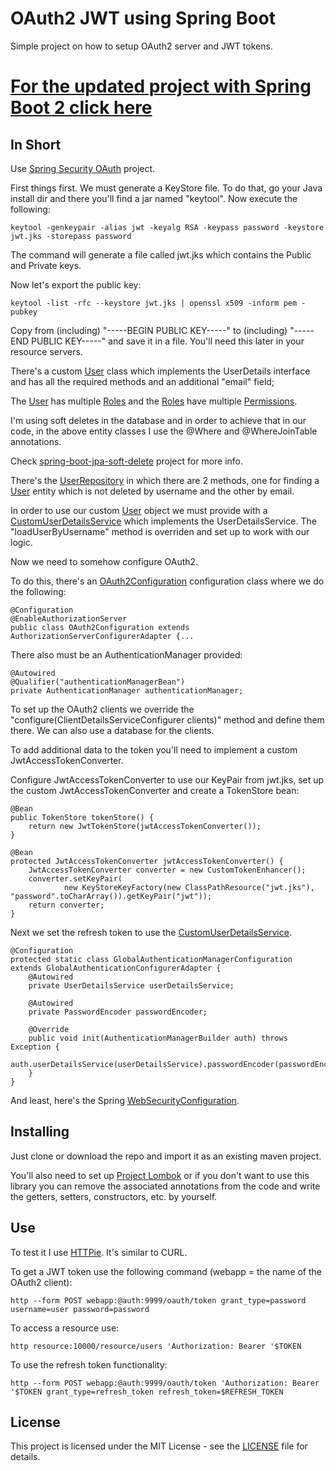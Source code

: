# OAuth2 JWT using Spring Boot

Simple project on how to setup OAuth2 server and JWT tokens.

# [For the updated project with Spring Boot 2 click here](https://github.com/dzinot/spring-boot-2-oauth2-authorization-jwt)

## In Short

Use [Spring Security OAuth](https://projects.spring.io/spring-security-oauth/) project. 

First things first. We must generate a KeyStore file. To do that, go your Java install dir and there you'll find a jar named "keytool". Now execute the following:
```
keytool -genkeypair -alias jwt -keyalg RSA -keypass password -keystore jwt.jks -storepass password
```
The command will generate a file called jwt.jks which contains the Public and Private keys.

Now let's export the public key:
```
keytool -list -rfc --keystore jwt.jks | openssl x509 -inform pem -pubkey
```
Copy from (including) "-----BEGIN PUBLIC KEY-----" to (including) "-----END PUBLIC KEY-----" and save it in a file. You'll need this later in your resource servers.

There's a custom [User](src/main/java/com/kristijangeorgiev/spring/boot/oauth2/jwt/model/entity/User.java) class which implements the UserDetails interface and has all the required methods and an additional "email" field;

The [User](src/main/java/com/kristijangeorgiev/spring/boot/oauth2/jwt/model/entity/User.java) has multiple [Roles](src/main/java/com/kristijangeorgiev/spring/boot/oauth2/jwt/model/entity/Role.java) and the [Roles](src/main/java/com/kristijangeorgiev/spring/boot/oauth2/jwt/model/entity/Role.java) have multiple [Permissions](src/main/java/com/kristijangeorgiev/spring/boot/oauth2/jwt/model/entity/Permission.java).

I'm using soft deletes in the database and in order to achieve that in our code, in the above entity classes I use the @Where and @WhereJoinTable annotations. 

Check [spring-boot-jpa-soft-delete](https://github.com/dzinot/spring-boot-jpa-soft-delete) project for more info.

There's the [UserRepository](src/main/java/com/kristijangeorgiev/spring/boot/oauth2/jwt/repository/) in which there are 2 methods, one for finding a [User](src/main/java/com/kristijangeorgiev/spring/boot/oauth2/jwt/model/entity/User.java) entity which is not deleted by username and the other by email.

In order to use our custom [User](src/main/java/com/kristijangeorgiev/spring/boot/oauth2/jwt/model/entity/User.java) object we must provide with a [CustomUserDetailsService](src/main/java/com/kristijangeorgiev/spring/boot/oauth2/jwt/service/) which implements the UserDetailsService. The "loadUserByUsername" method is overriden and set up to work with our logic.

Now we need to somehow configure OAuth2.

To do this, there's an [OAuth2Configuration](src/main/java/com/kristijangeorgiev/spring/boot/oauth2/jwt/configuration/) configuration class where we do the following:
```
@Configuration
@EnableAuthorizationServer
public class OAuth2Configuration extends AuthorizationServerConfigurerAdapter {...
```

There also must be an AuthenticationManager provided:
```
@Autowired
@Qualifier("authenticationManagerBean")
private AuthenticationManager authenticationManager;
```
To set up the OAuth2 clients we override the "configure(ClientDetailsServiceConfigurer clients)" method and define them there. We can also use a database for the clients.

To add additional data to the token you'll need to implement a custom JwtAccessTokenConverter.

Configure JwtAccessTokenConverter to use our KeyPair from jwt.jks, set up the custom JwtAccessTokenConverter and create a TokenStore bean:
```
@Bean
public TokenStore tokenStore() {
	return new JwtTokenStore(jwtAccessTokenConverter());
}

@Bean
protected JwtAccessTokenConverter jwtAccessTokenConverter() {
	JwtAccessTokenConverter converter = new CustomTokenEnhancer();
	converter.setKeyPair(
			new KeyStoreKeyFactory(new ClassPathResource("jwt.jks"), "password".toCharArray()).getKeyPair("jwt"));
	return converter;
}
```

Next we set the refresh token to use the [CustomUserDetailsService](src/main/java/com/kristijangeorgiev/spring/boot/oauth2/jwt/service/).
```
@Configuration
protected static class GlobalAuthenticationManagerConfiguration extends GlobalAuthenticationConfigurerAdapter {
	@Autowired
	private UserDetailsService userDetailsService;

	@Autowired
	private PasswordEncoder passwordEncoder;

	@Override
	public void init(AuthenticationManagerBuilder auth) throws Exception {
		auth.userDetailsService(userDetailsService).passwordEncoder(passwordEncoder);T
	}
}
```

And least, here's the Spring [WebSecurityConfiguration](src/main/java/com/kristijangeorgiev/spring/boot/oauth2/jwt/configuration/WebSecurityConfiguration.java).

## Installing

Just clone or download the repo and import it as an existing maven project.

You'll also need to set up [Project Lombok](https://projectlombok.org/) or if you don't want to use this library you can remove the associated annotations from the code and write the getters, setters, constructors, etc. by yourself.

## Use
To test it I use [HTTPie](https://httpie.org/). It's similar to CURL.

To get a JWT token use the following command (webapp = the name of the OAuth2 client):
```
http --form POST webapp:@auth:9999/oauth/token grant_type=password username=user password=password
```
To access a resource use:
```
http resource:10000/resource/users 'Authorization: Bearer '$TOKEN
```
To use the refresh token functionality:
```
http --form POST webapp:@auth:9999/oauth/token 'Authorization: Bearer '$TOKEN grant_type=refresh_token refresh_token=$REFRESH_TOKEN
```

## License

This project is licensed under the MIT License - see the [LICENSE](LICENSE) file for details.
